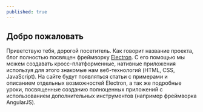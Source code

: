 ```yaml
---
published: true
---
```

## Добро пожаловать

Приветствую тебя, дорогой посетитель. Как говорит название проекта, блог полностью посвящен фреймворку [Electron](http://electron.atom.io/). С его помощью мы можем создавать кросс-платформенные, нативные приложения используя для этого знакомые нам веб-технологий (HTML, CSS, JavaScript). На сайте будут появляться статьи с примерами и описанием отдельных возможностей Electron, а так же подробные уроки, посвященные созданию полноценных приложений с использованием дополнительных инструментов (например фреймворка AngularJS).
